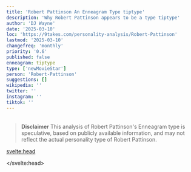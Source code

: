 ```yaml
---
title: 'Robert Pattinson An Enneagram Type tiptype'
description: 'Why Robert Pattinson appears to be a type tiptype'
author: 'DJ Wayne'
date: '2025-03-10'
loc: 'https://9takes.com/personality-analysis/Robert-Pattinson'
lastmod: '2025-03-10'
changefreq: 'monthly'
priority: '0.6'
published: false
enneagram: tiptype
type: ['newMovieStar']
person: 'Robert-Pattinson'
suggestions: []
wikipedia: ''
twitter: ''
instagram: ''
tiktok: ''
---
```


<!--
    childhood and upbringing
    first big success
    style habits and quirks that relate to their personality type
    stressful moments in their life and how they handled them
    comfort- moments in their life where they are doing well and killing it
-->
<!-- // keywords:  -->

<script>
	// import  PopCard  from "$lib/components/atoms/PopCard.svelte";
import BlogPurpose from '$lib/components/blog/BlogPurpose.svelte'
</script>

<div
	style="display: flex;
    justify-content: center;
    margin: 1rem 0;
	"
>
	<!-- <PopCard
		image={`/types/tiptypes/${'Robert-Pattinson'}.webp`}
		enneagramType={tiptype}
		showIcon={false}
		displayText="Robert Pattinson"
		subtext=""
	/> -->
</div>

<p class="firstLetter"></p>

> **Disclaimer** This analysis of Robert Pattinson's Enneagram type is speculative, based on publicly available information, and may not reflect the actual personality type of Robert Pattinson.

<svelte:head>

<script type="application/ld+json">

</script>

</svelte:head>

<style lang="scss"></style>
